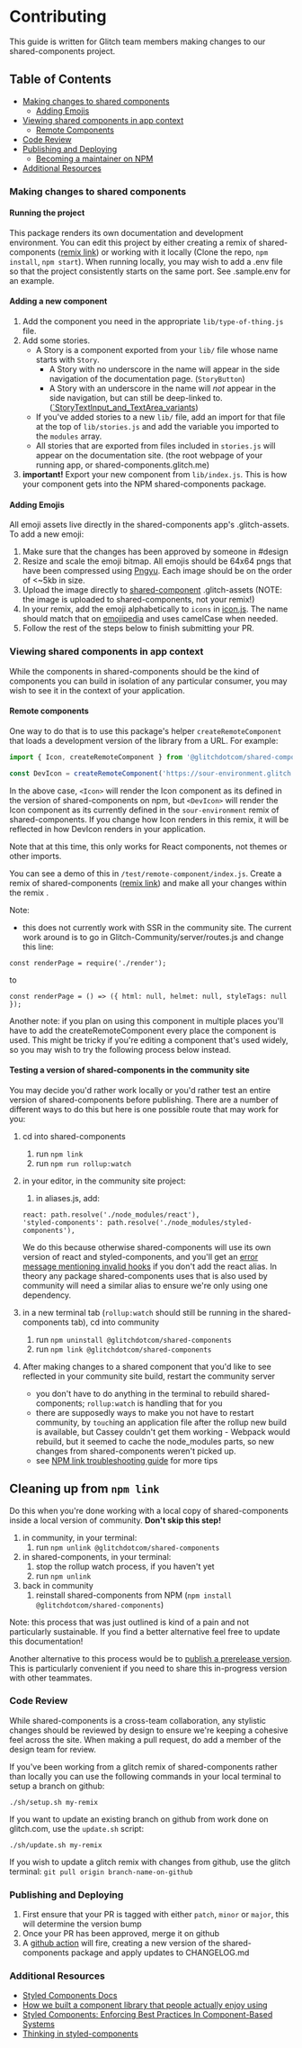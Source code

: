 # Contributing

This guide is written for Glitch team members making changes to our shared-components project.

## Table of Contents
- [Making changes to shared components](#making-changes-to-shared-components)
  * [Adding Emojis](#adding-emojis)
- [Viewing shared components in app context](#viewing-shared-components-in-app-context)
  * [Remote Components](#remote-components)
- [Code Review](#code-review)
- [Publishing and Deploying](#publishing-and-deploying)
  * [Becoming a maintainer on NPM](#becoming-a-maintainer-on-npm)
- [Additional Resources](#additional-resources)

### Making changes to shared components

#### Running the project
This package renders its own documentation and development environment. You can edit this project by either creating a remix of shared-components ([remix link](https://glitch.com/edit/#!/remix/shared-components)) or working with it locally (Clone the repo, `npm install`, `npm start`). When running locally, you may wish to add a .env file so that the project consistently starts on the same port. See .sample.env for an example. 

#### Adding a new component
1. Add the component you need in the appropriate `lib/type-of-thing.js` file.
2. Add some stories. 
   - A Story is a component exported from your `lib/` file whose name starts with `Story`. 
        - A Story with no underscore in the name will appear in the side navigation of the documentation page. (`StoryButton`)
        - A Story with an underscore in the name will _not_ appear in the side navigation, but can still be deep-linked to. ([`StoryTextInput_and_TextArea_variants](https://shared-components.glitch.me/#StoryTextInput_and_TextArea_variants))
   - If you've added stories to a new `lib/` file, add an import for that file at the top of `lib/stories.js` and add the variable you imported to the `modules` array.
   - All stories that are exported from files included in `stories.js` will appear on the documentation site. (the root webpage of your running app, or shared-components.glitch.me)
3. **important!** Export your new component from `lib/index.js`. This is how your component gets into the NPM shared-components package.

#### Adding Emojis
All emoji assets live directly in the shared-components app's .glitch-assets.  To add a new emoji:
1. Make sure that the changes has been approved by someone in #design
2. Resize and scale the emoji bitmap.  All emojis should be 64x64 pngs that have been compressed using [Pngyu](https://nukesaq88.github.io/Pngyu/).  Each image should be on the order of <~5kb in size.
3. Upload the image directly to [shared-component](https://glitch.com/edit/#!/shared-components) .glitch-assets (NOTE: the image is uploaded to shared-components, not your remix!)
4. In your remix, add the emoji alphabetically to `icons` in [icon.js](https://glitch.com/edit/#!/plump-chime?path=lib/icon.js:162:15).  The name should match that on [emojipedia](https://emojipedia.org/) and uses camelCase when needed.
5. Follow the rest of the steps below to finish submitting your PR.

### Viewing shared components in app context
While the components in shared-components should be the kind of components you can build in isolation of any particular consumer, you may wish to see it in the context of your application.

#### Remote components
One way to do that is to use this package's helper `createRemoteComponent` that loads a development version of the library from a URL. For example:

```js
import { Icon, createRemoteComponent } from '@glitchdotcom/shared-components'

const DevIcon = createRemoteComponent('https://sour-environment.glitch.me/module.js', 'Icon');
```

In the above case, `<Icon>` will render the Icon component as its defined in the version of shared-components on npm, but `<DevIcon>` will render the Icon component as its currently defined in the `sour-environment` remix of shared-components. If you change how Icon renders in this remix, it will be reflected in how DevIcon renders in your application.

Note that at this time, this only works for React components, not themes or other imports.

You can see a demo of this in `/test/remote-component/index.js`.
Create a remix of shared-components ([remix link](https://glitch.com/edit/#!/remix/shared-components)) and make all your changes within the remix .

Note:
- this does not currently work with SSR in the community site. The current work around is to go in Glitch-Community/server/routes.js and change this line:
```
const renderPage = require('./render');
```
to
```
const renderPage = () => ({ html: null, helmet: null, styleTags: null });
```
Another note: if you plan on using this component in multiple places you'll have to add the createRemoteComponent every place the component is used. This might be tricky if you're editing a component that's used widely, so you may wish to try the following process below instead.

#### Testing a version of shared-components in the community site
You may decide you'd rather work locally or you'd rather test an entire version of shared-components before publishing. There are a number of different ways to do this but here is one possible route that may work for you:

1. cd into shared-components
    1. run `npm link`
    1. run `npm run rollup:watch`
1. in your editor, in the community site project: 
    1. in aliases.js, add: 
    ```
    react: path.resolve('./node_modules/react'),
    'styled-components': path.resolve('./node_modules/styled-components'),
    ```

    We do this because otherwise shared-components will use its own version of react and styled-components, and you'll get an [error message mentioning invalid hooks](https://reactjs.org/warnings/invalid-hook-call-warning.html) if you don't add the react alias. In theory any package shared-components uses that is also used by community will need a similar alias to ensure we're only using one dependency. 

1. in a new terminal tab (`rollup:watch` should still be running in the shared-components tab), cd into community
   1. run `npm uninstall @glitchdotcom/shared-components`
   1. run `npm link @glitchdotcom/shared-components`
1. After making changes to a shared component that you'd like to see reflected in your community site build, restart the community server
   - you don't have to do anything in the terminal to rebuild shared-components; `rollup:watch` is handling that for you
   - there are supposedly ways to make you not have to restart community, by `touch`ing an application file after the rollup new build is available, but Cassey couldn't get them working - Webpack would rebuild, but it seemed to cache the node_modules parts, so new changes from shared-components weren't picked up.
   - see [NPM link troubleshooting guide](https://engineering.mixmax.com/blog/troubleshooting-npm-link) for more tips

## Cleaning up from `npm link`
Do this when you're done working with a local copy of shared-components inside a local version of community. **Don't skip this step!**
1. in community, in your terminal:
    1. run `npm unlink @glitchdotcom/shared-components`
1. in shared-components, in your terminal:
    1. stop the rollup watch process, if you haven't yet
    1. run `npm unlink`
1. back in community
    1. reinstall shared-components from NPM (`npm install @glitchdotcom/shared-components`)

Note: this process that was just outlined is kind of a pain and not particularly sustainable. If you find a better alternative feel free to update this documentation!

Another alternative to this process would be to [publish a prerelease version](#publishing-and-deploying). This is particularly convenient if you need to share this in-progress version with other teammates.

### Code Review
While shared-components is a cross-team collaboration, any stylistic changes should be reviewed by design to ensure we're keeping a cohesive feel across the site. When making a pull request, do add a member of the design team for review. 

If you've been working from a glitch remix of shared-components rather than locally you can use the following commands in your local terminal to setup a branch on github:

`./sh/setup.sh my-remix`

If you want to update an existing branch on github from work done on glitch.com, use the `update.sh` script:

`./sh/update.sh my-remix`

If you wish to update a glitch remix with changes from github, use the glitch terminal:
`git pull origin branch-name-on-github`

### Publishing and Deploying
1. First ensure that your PR is tagged with either `patch`, `minor` or `major`, this will determine the version bump
2. Once your PR has been approved, merge it on github
3. A [github action](https://github.com/glitchdotcom/shared-components/actions) will fire, creating a new version of the shared-components package and apply updates to CHANGELOG.md

### Additional Resources
* [Styled Components Docs](https://www.styled-components.com/docs/basics#getting-started) 
* [How we built a component library that people actually enjoy using](https://medium.com/styled-components/how-to-build-a-great-component-library-a40d974a412d)
* [Styled Components: Enforcing Best Practices In Component-Based Systems](https://www.smashingmagazine.com/2017/01/styled-components-enforcing-best-practices-component-based-systems/)
* [Thinking in styled-components](https://itnext.io/thinking-in-styled-components-e230ea37c52c)
